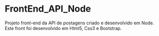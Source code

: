 # FrontEnd_API_Node   

Projeto front-end da API de postagens criado e desenvolvido em Node.   
Este front foi desenvolvido em Html5, Css3 e Bootstrap.
